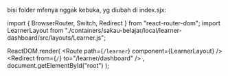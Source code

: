 bisi folder mfenya nggak kebuka, yg diubah di index.sjx:

import { BrowserRouter, Switch, Redirect } from "react-router-dom";
import LearnerLayout from "./containers/sakau-belajar/local/learner-dashboard/src/layouts/Learner.js";

ReactDOM.render(
  <BrowserRouter>
    <Switch>
      <Route path={`/learner`} component={LearnerLayout} />
      <Redirect from={`/`} to="/learner/dashboard" />
    </Switch>
  </BrowserRouter>,
  document.getElementById("root")
);


